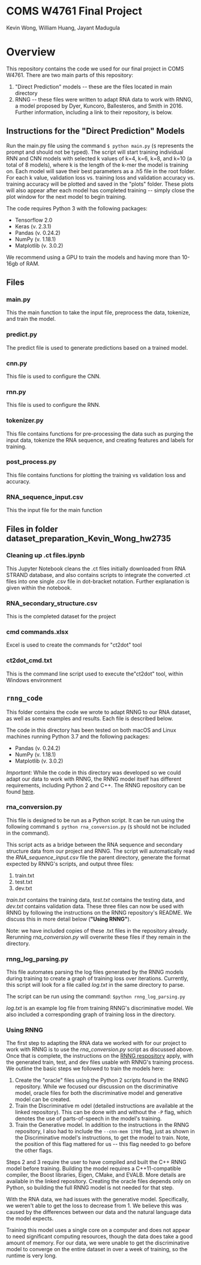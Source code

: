 # COMS W4761 Final Project

Kevin Wong, William Huang, Jayant Madugula

# Overview
This repository contains the code we used for our final project in COMS W4761. There are two main parts of this repository:

1. "Direct Prediction" models -- these are the files located in main directory
2. RNNG -- these files were written to adapt RNA data to work with RNNG, a model proposed by Dyer, Kuncoro, Ballesteros, and Smith in 2016. Further information, including a link to their repository, is below.

## Instructions for the "Direct Prediction" Models
Run the main.py file using the command `$ python main.py` (`$` represents the prompt and should not be typed). The script will start training individual RNN and CNN models with selected k values of k=4, k=6, k=8, and k=10 (a total of 8 models), where k is the length of the k-mer the model is training on. Each model will save their best parameters as a .h5 file in the root folder. For each k value, validation loss vs. training loss and validation accuracy vs. training accuracy will be plotted and saved in the "plots" folder. These plots will also appear after each model has completed training -- simply close the plot window for the next model to begin training.

The code requires Python 3 with the following packages:

- Tensorflow 2.0
- Keras (v. 2.3.1)
- Pandas (v. 0.24.2)
- NumPy (v. 1.18.1)
- Matplotlib (v. 3.0.2)

We recommend using a GPU to train the models and having more than 10-16gb of RAM.

## Files
### main.py  

This the main function to take the input file, preprocess the data, tokenize, and train the model.

### predict.py  

The predict file is used to generate predictions based on a trained model.

### cnn.py  

This file is used to configure the CNN. 

### rnn.py  

This file is used to configure the RNN. 

### tokenizer.py  

This file contains functions for pre-processing the data such as purging the input data, tokenize the RNA sequence, and creating features and labels for training. 

### post_process.py  

This file contains functions for plotting the training vs validation loss and accuracy.

### RNA_sequence_input.csv  

This the input file for the main function

## Files in folder dataset_preparation_Kevin_Wong_hw2735
### Cleaning up .ct files.ipynb

This Jupyter Notebook cleans the .ct files initially downloaded from RNA STRAND database, and also contains scripts to integrate the converted .ct files into one single .csv file in dot-bracket notation. Further explanation is given within the notebook.

### RNA_secondary_structure.csv

This is the completed dataset for the project

### cmd commands.xlsx

Excel is used to create the commands for "ct2dot" tool

### ct2dot_cmd.txt

This is the command line script used to execute the"ct2dot" tool, within Windows environment

## `rnng_code`

This folder contains the code we wrote to adapt RNNG to our RNA dataset, as well as some examples and results. Each file is described below.

The code in this directory has been tested on both macOS and Linux machines running Python 3.7 and the following packages:

- Pandas (v. 0.24.2)
- NumPy (v. 1.18.1)
- Matplotlib (v. 3.0.2)

*Important:* While the code in this directory was developed so we could adapt our data to work with RNNG, the RNNG model itself has different requirements, including Python 2 and C++. The RNNG repository can be found [here](https://github.com/clab/rnng).

### rna_conversion.py

This file is designed to be run as a Python script. It can be run using the following command `$ python rna_conversion.py` (`$` should not be included in the command).

This script acts as a bridge between the RNA sequence and secondary structure data from our project and RNNG. The script will automatically read the *RNA_sequence_input.csv* file the parent directory, generate the format expected by RNNG's scripts, and output three files:

1. train.txt
2. test.txt
3. dev.txt

*train.txt* contains the training data, *test.txt* contains the testing data, and *dev.txt* contains validation data. These three files can now be used with RNNG by following the instructions on the RNNG repository's README. We discuss this in more detail below (**"Using RNNG"**).

Note: we have included copies of these .txt files in the repository already. Rerunning *rna_conversion.py* will overwrite these files if they remain in the directory.

### rnng_log_parsing.py

This file automates parsing the log files generated by the RNNG models during training to create a graph of training loss over iterations. Currently, this script will look for a file called *log.txt* in the same directory to parse.

The script can be run using the command: `$python rnng_log_parsing.py`

_log.txt_ is an example log file from training RNNG's discriminative model. We also included a corresponding graph of training loss in the directory.

### Using RNNG

The first step to adapting the RNA data we worked with for our project to work with RNNG is to use the *rna_conversion.py* script as discussed above. Once that is complete, the instructions on the [RNNG respository](https://github.com/clab/rnng) apply, with the generated train, test, and dev files usable with RNNG's training process. We outline the basic steps we followed to train the models here:

1. Create the "oracle" files using the Python 2 scripts found in the RNNG repository. While we focused our discussion on the discriminative model, oracle files for both  the discriminative model and generative model can be created.
2. Train the Discriminative m odel (detailed instructions are available at the linked repository). This can be done with and without the `-P` flag, which denotes the use of parts-of-speech in the model's training.
3. Train the Generative model. In addition to the instructions in the RNNG repository, I also had to include the `--cnn-mem 1700` flag, just as shown in the Discriminative model's instructions, to get the model to train. Note, the position of this flag mattered for us -- this flag needed to go before the other flags.

Steps 2 and 3 require the user to have compiled and built the C++ RNNG model before training. Building the model requires a C++11-compatible compiler, the Boost libraries, Eigen, CMake, and EVALB. More details are available in the linked repository. Creating the oracle files depends only on Python, so building the full RNNG model is not needed for that step.

With the RNA data, we had issues with the generative model. Specifically, we weren't able to get the loss to decrease from 1. We believe this was caused by the differences between our data and the natural language data the model expects.

Training this model uses a single core on a computer and does not appear to need significant computing resources, though the data does take a good amount of memory. For our data, we were unable to get the discriminative model to converge on the entire dataset in over a week of training, so the runtime is very long.
